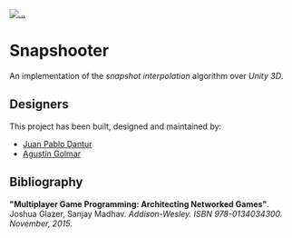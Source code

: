 [![...](https://img.shields.io/badge/Unity-v2018.2.13f1-purple.svg)](https://unity3d.com/)

# Snapshooter

An implementation of the _snapshot interpolation_ algorithm over _Unity 3D_.

## Designers

This project has been built, designed and maintained by:

* [Juan Pablo Dantur](https://github.com/jpdantur)
* [Agustín Golmar](https://github.com/agustin-golmar)

## Bibliography

__"Multiplayer Game Programming: Architecting Networked Games"__. Joshua
Glazer, Sanjay Madhav. _Addison-Wesley. ISBN 978-0134034300. November, 2015_.
